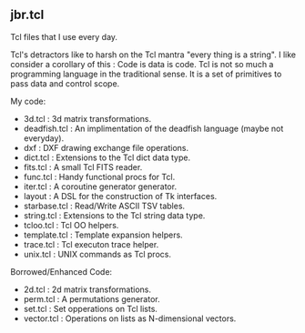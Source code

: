 jbr.tcl
-------

Tcl files that I use every day.

  Tcl's detractors like to harsh on the Tcl mantra "every thing is a string".  I
  like consider a corollary of this : Code is data is code.  Tcl is not so
  much a programming language in the traditional sense. It is a set of
  primitives to pass data and control scope.


My code:
  * 3d.tcl	: 3d matrix transformations.
  * deadfish.tcl	: An implimentation of the deadfish language (maybe not everyday).
  * dxf		: DXF drawing exchange file operations.
  * dict.tcl	: Extensions to the Tcl dict data type.
  * fits.tcl	: A small Tcl FITS reader.
  * func.tcl	: Handy functional procs for Tcl.
  * iter.tcl	: A coroutine generator generator.
  * layout	: A DSL for the construction of Tk interfaces.
  * starbase.tcl	: Read/Write ASCII TSV tables.
  * string.tcl	: Extensions to the Tcl string data type.
  * tcloo.tcl	: Tcl OO helpers.
  * template.tcl	: Template expansion helpers.
  * trace.tcl	: Tcl executon trace helper.
  * unix.tcl	: UNIX commands as Tcl procs.


Borrowed/Enhanced Code:

  * 2d.tcl	: 2d matrix transformations.
  * perm.tcl	: A permutations generator.
  * set.tcl	: Set opperations on Tcl lists.
  * vector.tcl	: Operations on lists as N-dimensional vectors.


